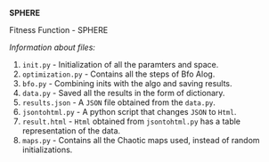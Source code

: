 **SPHERE**

Fitness Function - SPHERE

*Information about files:*

1. `init.py` - Initialization of all the paramters and space.
2. `optimization.py` - Contains all the steps of Bfo Alog.
3. `bfo.py` - Combining inits with the algo and saving results.
4. `data.py` - Saved all the results in the form of dictionary.
5. `results.json` - A `JSON` file obtained from the `data.py`.
6. `jsontohtml.py` - A python script that changes `JSON` to `Html`.
7. `result.html` - `Html` obtained from `jsontohtml.py` has a table representation of the data.
8. `maps.py` - Contains all the Chaotic maps used, instead of random initializations.

